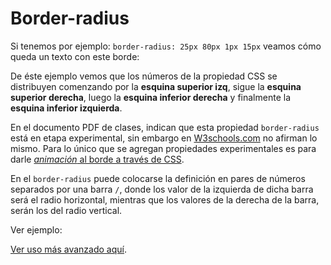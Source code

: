 # Border-radius

Si tenemos por ejemplo: `border-radius: 25px 80px 1px 15px` veamos cómo queda un texto con este borde:

<script async src="//jsfiddle.net/Waldo/39tbxqxg/1/embed/css,result/"></script>

De éste ejemplo vemos que los números de la propiedad CSS se distribuyen comenzando por la **esquina superior izq**, sigue la **esquina superior derecha**, luego la **esquina inferior derecha** y finalmente la **esquina inferior izquierda**.

En el documento PDF de clases, indican que esta propiedad `border-radius` está en etapa experimental, sin embargo en [W3schools.com](https://www.w3schools.com/cssref/css3_pr_border-radius.asp) no afirman lo mismo. Para lo único que se agregan propiedades experimentales es para darle [_animación_ al borde a través de CSS](https://www.w3schools.com/cssref/tryit.asp?filename=trycss_anim_border-radius).

En el `border-radius` puede colocarse la definición en pares de números separados por una barra `/`, donde los valor de la izquierda de dicha barra será el radio horizontal, mientras que los valores de la derecha de la barra, serán los del radio vertical.

Ver ejemplo:

<script async src="//jsfiddle.net/Waldo/39tbxqxg/2/embed/css,result/"></script>

[Ver uso más avanzado aquí](https://www.w3schools.com/cssref/tryit.asp?filename=trycss3_border-radius5).

